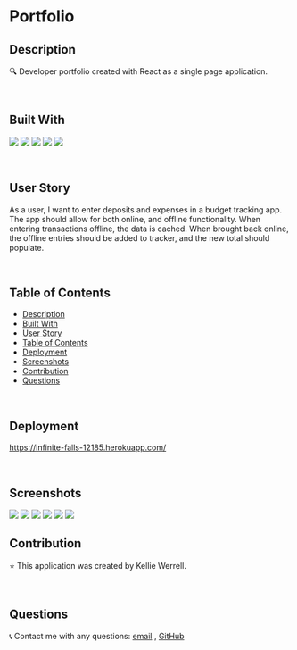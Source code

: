 # Portfolio

## Description
🔍 Developer portfolio created with React as a single page application.  

<br>   

## Built With
<p>
    <img src="https://img.shields.io/badge/HTML-green"  />
    <img src="https://img.shields.io/badge/CSS-blue"  />
    <img src="https://img.shields.io/badge/javascript-yellow" />
    <img src="https://img.shields.io/badge/node-green" />
    <img src="https://img.shields.io/badge/React-purple" />
   
   
</p>
   
<br>   

## User Story
As a user, I want to enter deposits and expenses in a budget tracking app.  The app should allow for both online, and offline functionality.  When entering transactions offline, the data is cached.  When brought back online, the offline entries should be added to tracker, and the new total should populate. 


<br>
  


## Table of Contents
- [Description](#description)
- [Built With](#built-with)
- [User Story](#user-story)
- [Table of Contents](#table-of-contents)
- [Deployment](#deployment)
- [Screenshots](#screenshots)
- [Contribution](#contribution)
- [Questions](#questions)


<br>

## Deployment
https://infinite-falls-12185.herokuapp.com/


<br>

## Screenshots
![](./public/images/screenshots/MainPage.png)
![](./public/images/screenshots/ServiceWorkerRegistered.png)
![](./public/images/screenshots/Offline.png)
![](./public/images/screenshots/OfflineTwo.png)
![](./public/images/screenshots/CachedDataAdded.png)
![](./public/images/screenshots/Final.png)


## Contribution
:star: This application was created by Kellie Werrell.

<br>

## Questions
:telephone_receiver: Contact me with any questions: [email](mailto:kelliewerrell@gmail.com) , [GitHub](https://github.com/Kwerrell73)<br />
